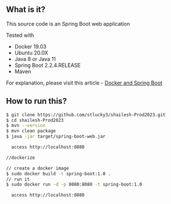 ## What is it?
This source code is an Spring Boot web application
 
Tested with
* Docker 19.03
* Ubuntu 20.0X
* Java 8 or Java 11
* Spring Boot 2.2.4.RELEASE
* Maven

For explanation, please visit this article - [Docker and Spring Boot](https://mkyong.com/docker/docker-spring-boot-examples/)

## How to run this?
```bash
$ git clone https://github.com/stlucky3/shailesh-Prod2023.git
$ cd shailesh-Prod2023
$ mvn --version
$ mvn clean package
$ java -jar target/spring-boot-web.jar

  access http://localhost:8080

//dockerize

// create a docker image
$ sudo docker build -t spring-boot:1.0 .
// run it
$ sudo docker run -d -p 8080:8080 -t spring-boot:1.0

  access http://localhost:8080
```
